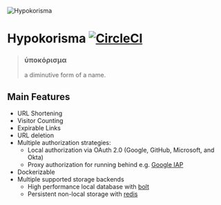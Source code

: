 ![Hypokorisma](https://repository-images.githubusercontent.com/185875759/e80e4380-86f1-11e9-801e-c6f4f96b0e67)

# Hypokorisma [![CircleCI](https://circleci.com/gh/aptdeco/hypokorisma/tree/master.svg?style=svg&circle-token=5efdcce6e51f019adf43caeaf11169d61fbde4b3)](https://circleci.com/gh/aptdeco/hypokorisma/tree/master)

> ### ὑποκόρισμα
>
> a diminutive form of a name.

## Main Features

- URL Shortening
- Visitor Counting
- Expirable Links
- URL deletion
- Multiple authorization strategies:
  - Local authorization via OAuth 2.0 (Google, GitHub, Microsoft, and Okta)
  - Proxy authorization for running behind e.g. [Google IAP](https://cloud.google.com/iap/)
- Dockerizable
- Multiple supported storage backends
  - High performance local database with [bolt](https://github.com/boltdb/bolt)
  - Persistent non-local storage with [redis](https://redis.io/)
